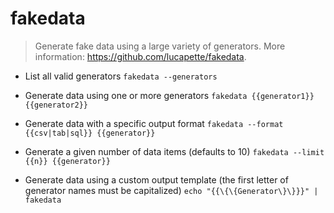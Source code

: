 # fakedata
> Generate fake data using a large variety of generators.
> More information: <https://github.com/lucapette/fakedata>.

- List all valid generators
`fakedata --generators`

- Generate data using one or more generators
`fakedata {{generator1}} {{generator2}}`

- Generate data with a specific output format
`fakedata --format {{csv|tab|sql}} {{generator}}`

- Generate a given number of data items (defaults to 10)
`fakedata --limit {{n}} {{generator}}`

- Generate data using a custom output template (the first letter of generator names must be capitalized)
`echo "{{\{\{Generator\}\}}}" | fakedata`
